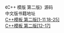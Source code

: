 《C++ 模版 第二版》源码  
中文版书籍地址   
[C++模板 第二版[1-11,18-25]](https://github.com/books1208/CPP-Templates-2nd--)  
[C++模板 第二版[12-17]](https://github.com/books1208/cpp-templates-2nd)

